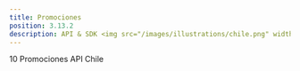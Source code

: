 ```yaml
---
title: Promociones
position: 3.13.2
description: API & SDK <img src="/images/illustrations/chile.png" width="50">
---
```


10 Promociones API Chile

